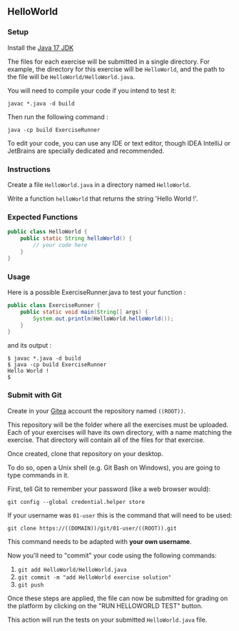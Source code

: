## HelloWorld

### Setup

Install the [Java 17 JDK](https://www.oracle.com/java/technologies/javase/jdk17-archive-downloads.html)

The files for each exercise will be submitted in a single directory. For example, the directory for this exercise will be `HelloWorld`, and the path to the file will be `HelloWorld/HelloWorld.java`.

You will need to compile your code if you intend to test it:

```shell
javac *.java -d build
```

Then run the following command :

```shell
java -cp build ExerciseRunner
```

To edit your code, you can use any IDE or text editor, though IDEA IntelliJ or JetBrains are specially dedicated and recommended.

### Instructions

Create a file `HelloWorld.java` in a directory named `HelloWorld`.

Write a function `helloWorld` that returns the string 'Hello World !'.

### Expected Functions

```java
public class HelloWorld {
    public static String helloWorld() {
        // your code here
    }
}
```

### Usage

Here is a possible ExerciseRunner.java to test your function :

```java
public class ExerciseRunner {
    public static void main(String[] args) {
        System.out.println(HelloWorld.helloWorld());
    }
}
```

and its output :

```shell
$ javac *.java -d build
$ java -cp build ExerciseRunner
Hello World !
$
```

### Submit with Git

Create in your [Gitea](<https://((DOMAIN))/git>) account the repository named `((ROOT))`.

This repository will be the folder where all the exercises must be uploaded. Each of your exercises will have its own directory, with a name matching the exercise. That directory will contain all of the files for that exercise.

Once created, clone that repository on your desktop.

To do so, open a Unix shell (e.g. Git Bash on Windows), you are going to type commands in it.

First, tell Git to remember your password (like a web browser would):

```
git config --global credential.helper store
```

If your username was `01-user` this is the command that will need to be used:

```
git clone https://((DOMAIN))/git/01-user/((ROOT)).git
```

This command needs to be adapted with **your own username**.

Now you'll need to "commit" your code using the following commands:

1. `git add HelloWorld/HelloWorld.java`
2. `git commit -m "add HelloWorld exercise solution"`
3. `git push`

Once these steps are applied, the file can now be submitted for grading on the platform by clicking on the "RUN HELLOWORLD TEST" button.

This action will run the tests on your submitted `HelloWorld.java` file.
